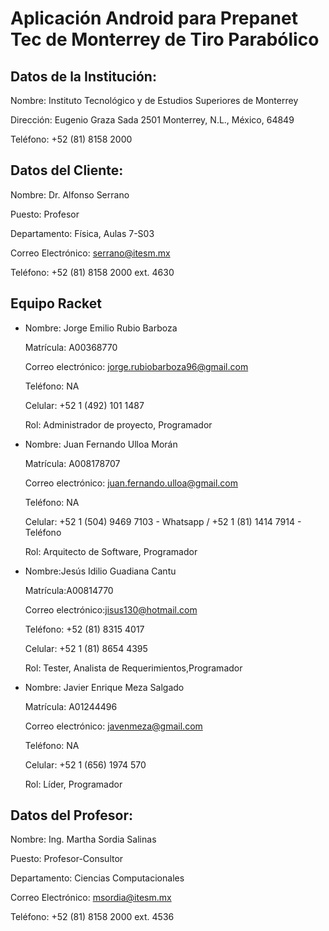 # Aplicación Android para Prepanet Tec de Monterrey de Tiro Parabólico

## **Datos de la Institución:**

Nombre: Instituto Tecnológico y de Estudios Superiores de Monterrey

Dirección: Eugenio Graza Sada 2501  Monterrey, N.L., México, 64849

Teléfono: +52 (81) 8158 2000 


## **Datos del Cliente:**

Nombre: Dr. Alfonso Serrano

Puesto: Profesor

Departamento: Física, Aulas 7-S03

Correo Electrónico: serrano@itesm.mx

Teléfono: +52 (81) 8158 2000 ext. 4630


## **Equipo Racket**

- Nombre: Jorge Emilio Rubio Barboza

  Matrícula: A00368770

  Correo electrónico: jorge.rubiobarboza96@gmail.com

  Teléfono: NA

  Celular: +52 1 (492) 101 1487

  Rol: Administrador de proyecto, Programador


- Nombre: Juan Fernando Ulloa Morán

  Matrícula: A008178707

  Correo electrónico: juan.fernando.ulloa@gmail.com

  Teléfono: NA
  
  Celular: +52 1 (504) 9469 7103 - Whatsapp / +52 1 (81) 1414 7914 - Teléfono
  
  Rol: Arquitecto de Software, Programador


- Nombre:Jesús Idilio Guadiana Cantu

  Matrícula:A00814770

  Correo electrónico:jisus130@hotmail.com

  Teléfono: +52 (81) 8315 4017

  Celular: +52 1 (81) 8654 4395

  Rol: Tester, Analista de Requerimientos,Programador

- Nombre: Javier Enrique Meza Salgado

  Matrícula: A01244496

  Correo electrónico: javenmeza@gmail.com

  Teléfono: NA

  Celular: +52 1 (656) 1974 570 

  Rol: Líder, Programador


## **Datos del Profesor:**

Nombre: Ing. Martha Sordia Salinas

Puesto: Profesor-Consultor

Departamento: Ciencias Computacionales

Correo Electrónico: msordia@itesm.mx

Teléfono: +52 (81) 8158 2000 ext. 4536
